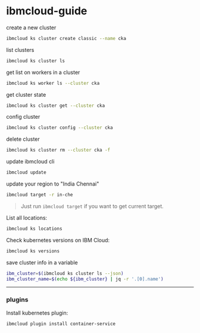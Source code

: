 # ibmcloud-guide


create a new cluster
```bash
ibmcloud ks cluster create classic --name cka
```

list clusters
```bash
ibmcloud ks cluster ls
```

get list on workers in a cluster
```bash
ibmcloud ks worker ls --cluster cka
```

get cluster state
```bash
ibmcloud ks cluster get --cluster cka
```

config cluster
```bash
ibmcloud ks cluster config --cluster cka
```

delete cluster
```bash
ibmcloud ks cluster rm --cluster cka -f
```

update ibmcloud cli
```bash
ibmcloud update
```

update your region to "India Chennai"
```bash
ibmcloud target -r in-che
```
> Just run `ibmcloud target` if you want to get current target.

List all locations:
```bash
ibmcloud ks locations
```

Check kubernetes versions on IBM Cloud:
```bash
ibmcloud ks versions
```

save cluster info in a variable
```bash
ibm_cluster=$(ibmcloud ks cluster ls --json)
ibm_cluster_name=$(echo ${ibm_cluster} | jq -r '.[0].name')
```
---

### plugins

Install kubernetes plugin:
```bash
ibmcloud plugin install container-service
```

